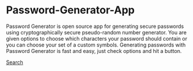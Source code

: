 # Password-Generator-App
Password Generator is open source app for generating secure passwords using cryptographically secure pseudo-random number generator. You are given options to choose which characters your password should contain or you can choose your set of a custom symbols. Generating passwords with Password Generator is fast and easy, just check options and hit a button.


<a href="https://share.streamlit.io/maazirfan/password-generator-app/main/myapp_1.py" class="WebApp">Search</a>

